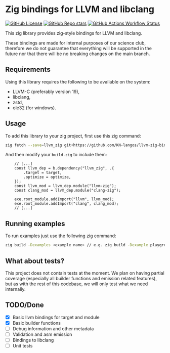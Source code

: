 # Zig bindings for LLVM and libclang
[![GitHub License](https://img.shields.io/github/license/KN-langos/llvm-zig-bindings)]()
[![GitHub Repo stars](https://img.shields.io/github/stars/KN-langos/llvm-zig-bindings)]()
[![GitHub Actions Workflow Status](https://img.shields.io/github/actions/workflow/status/KN-langos/llvm-zig-bindings/ci.yml?label=CI%20Tests)]()

This zig library provides zig-style bindings for LLVM and libclang.

These bindings are made for internal purposes of our science club,
therefore we do not guarantee that everything will be supported in the future
nor that there will be no breaking changes on the main branch.

## Requirements
Using this library requires the following to be available on the system:
- LLVM-C (preferably version 19),
- libclang,
- zstd,
- ole32 (for windows).

## Usage
To add this library to your zig project, first use this zig command:
```bash
zig fetch --save=llvm_zig git+https://github.com/KN-langos/llvm-zig-bindings
```
And then modify your `build.zig` to include them:
```zig
    // [...]
    const llvm_dep = b.dependency("llvm_zig", .{
        .target = target,
        .optimize = optimize,
    });
    const llvm_mod = llvm_dep.module("llvm-zig");
    const clang_mod = llvm_dep.module("clang-zig");

    exe.root_module.addImport("llvm", llvm_mod);
    exe.root_module.addImport("clang", clang_mod);
    // [...]
```

## Running examples
To run examples just use the following zig command:
```bash
zig build -Dexamples <example name> // e.g. zig build -Dexample playground
```

## What about tests?
This project does not contain tests at the moment.
We plan on having partial coverage (especially all builder functions and emission related features),
but as with the rest of this codebase, we will only test what we need internally.

## TODO/Done
- [x] Basic llvm bindings for target and module
- [x] Basic builder functions
- [ ] Debug information and other metadata
- [ ] Validation and asm emission
- [ ] Bindings to libclang
- [ ] Unit tests
